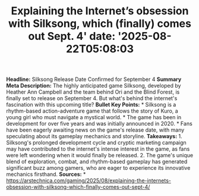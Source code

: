 ﻿---
title: "Explaining the Internet’s obsession with Silksong, which (finally) comes out Sept. 4'
date: '2025-08-22T05:08:03"
category: "Markets"
summary: ""
slug: "explaining the internets obsession with silksong which final"
source_urls:
  - "https://arstechnica.com/gaming/2025/08/explaining-the-internets-obsession-with-silksong-which-finally-comes-out-sept-4/"
seo:
  title: "Explaining the Internet’s obsession with Silksong, which (finally) comes out Sept. 4 | Hash n Hedge'
  description: '"
  keywords: ["news", "markets", "brief"]
---
**Headline:** Silksong Release Date Confirmed for September 4  **Summary Meta Description:** The highly anticipated game Silksong, developed by Heather Ann Campbell and the team behind Ori and the Blind Forest, is finally set to release on September 4. But what's behind the internet's fascination with this upcoming title?  **Bullet Key Points:**  * Silksong is a rhythm-based action-adventure game that follows the story of Kuro, a young girl who must navigate a mystical world. * The game has been in development for over five years and was initially announced in 2020. * Fans have been eagerly awaiting news on the game's release date, with many speculating about its gameplay mechanics and storyline.  **Takeaways:**  1. Silksong's prolonged development cycle and cryptic marketing campaign may have contributed to the internet's intense interest in the game, as fans were left wondering when it would finally be released. 2. The game's unique blend of exploration, combat, and rhythm-based gameplay has generated significant buzz among gamers, who are eager to experience its innovative mechanics firsthand.  **Sources:**  * https://arstechnica.com/gaming/2025/08/explaining-the-internets-obsession-with-silksong-which-finally-comes-out-sept-4/ 
